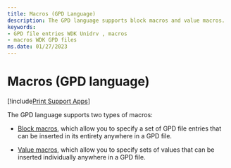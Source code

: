 ```yaml
---
title: Macros (GPD Language)
description: The GPD language supports block macros and value macros.
keywords:
- GPD file entries WDK Unidrv , macros
- macros WDK GPD files
ms.date: 01/27/2023
---
```


# Macros (GPD language)

[!include[Print Support Apps](../includes/print-support-apps.md)]

The GPD language supports two types of macros:

- [Block macros](block-macros.md), which allow you to specify a set of GPD file entries that can be inserted in its entirety anywhere in a GPD file.

- [Value macros](value-macros.md), which allow you to specify sets of values that can be inserted individually anywhere in a GPD file.
